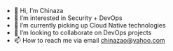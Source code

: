 - 👋 Hi, I’m Chinaza
- 👀 I’m interested in Security + DevOps
- 🌱 I’m currently picking up Cloud Native technologies
- 💞️ I’m looking to collaborate on DevOps projects
- 📫 How to reach me via email chinazao@yahoo.com

<!---
Obs3rve/Obs3rve is a ✨ special ✨ repository because its `README.md` (this file) appears on your GitHub profile.
You can click the Preview link to take a look at your changes.
--->
